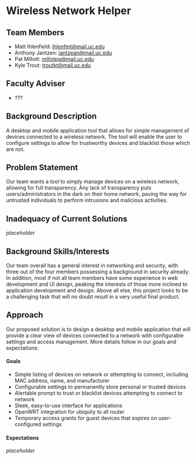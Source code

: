 # Wireless Network Helper

## Team Members
* Matt Ihlenfield: ihlenfmt@mail.uc.edu
* Anthony Jantzen: jantzean@mail.uc.edu
* Pat Millott: millotpg@mail.uc.edu
* Kyle Trout: troutkt@mail.uc.edu

## Faculty Adviser
* ???

## Background Description
A desktop and mobile application tool that allows for simple management of devices connected to a wireless network. The tool will enable the user to configure settings to allow for trustworthy devices and blacklist those which are not.

## Problem Statement
Our team wants a tool to simply manage devices on a wireless network, allowing for full transparency. Any lack of transparency puts users/administrators in the dark on their home network, paving the way for untrusted individuals to perform intrusions and malicious activities.

## Inadequacy of Current Solutions
*placeholder*

## Background Skills/Interests
Our team overall has a general interest in networking and security, with three out of the four members possessing a background in security already. In addition, most if not all team members have some experience in web development and UI design, peaking the interests of those more inclined to application development and design. Above all else, this project looks to be a challenging task that will no doubt result in a very useful final product.

## Approach
Our proposed solution is to design a desktop and mobile application that will provide a clear view of devices connected to a network with configurable settings and access management. More details follow in our goals and expectations:

#### Goals
* Simple listing of devices on network or attempting to connect, including MAC address, name, and manufacturer
* Configurable settings to permanently store personal or trusted devices
* Alertable prompt to trust or blacklist devices attempting to connect to network
* Sleek, easy-to-use interface for applications
* OpenWRT integration for ubiquity to all router
* Temporary access grants for guest devices that expires on user-configured settings

#### Expectations
*placeholder*